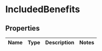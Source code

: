 
# IncludedBenefits

## Properties
Name | Type | Description | Notes
------------ | ------------- | ------------- | -------------



